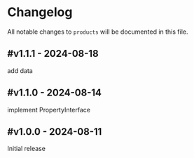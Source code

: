 # Changelog

All notable changes to `products` will be documented in this file.

## #v1.1.1 - 2024-08-18

add data

## #v1.1.0 - 2024-08-14

implement PropertyInterface

## #v1.0.0 - 2024-08-11

Initial release
